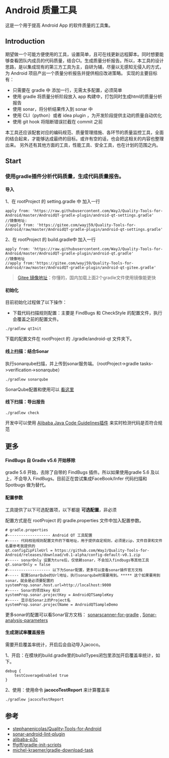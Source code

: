 # Android 质量工具

这是一个用于提高 Android App 的软件质量的工具集。

## Introduction

​		期望做一个可能方便使用的工具，设置简单，且可在线更新远程脚本。同时想要能够查看团队内成员的代码质量，结合CI。生成质量分析报告。
​		所以，本工具的设计思路，是以集成现有的第三方工具为主，自研为辅，尽量以无感知无侵入的方式，为 Android 项目产出一个质量分析报告并提供相应改进策略。
​		实现的主要目标有：

* 只需要在 gradle 中 添加一行，无需太多配置，必须简单
* 使用 gradle 将质量分析阶段放入 app 构建中，打包同时生成html的质量分析报告
* 使用 sonar，将分析结果传入到 sonar 中
* 使用 CLI（python）或者 idea plugin ，为开发阶段提供主动的质量自动优化
* 使用 git hook 将阻断错误拦截在 commit 之前

​		本工具还应该配套对应的编码规范、质量管理措施、各环节的质量监控工具，全面的结合起来，才能够达成最终的目标。
​		或许有空的话，也会把这相关的内容也整理出来。
​		另外还有其他方面的工具，性能工具、安全工具，也在计划的范围之内。


## Start

### 使用gradle插件分析代码质量，生成代码质量报告。

#### 导入

1、在 rootProject 的 setting.gradle 中 加入一行

~~~
apply from: 'https://raw.githubusercontent.com/WayJ/Quality-Tools-for-Android/master/AndroidQT-gradle-plugin/android-qt-settings.gradle'
//镜像地址:
//apply from: 'https://gitee.com/wayj59/Quality-Tools-for-Android/raw/master/AndroidQT-gradle-plugin/android-qt-settings.gradle'
~~~

2、在 rootProject 的 build.gradle中 加入一行 

~~~
apply from: 'https://raw.githubusercontent.com/WayJ/Quality-Tools-for-Android/master/AndroidQT-gradle-plugin/android-qt.gradle'
//镜像地址
//apply from:'https://gitee.com/wayj59/Quality-Tools-for-Android/raw/master/AndroidQT-gradle-plugin/android-qt-gitee.gradle'
~~~


>[Gitee 镜像地址](https://gitee.com/wayj59/Quality-Tools-for-Android)：你懂的，国内加载上面2个gradle文件使用镜像能更快


#### 初始化

目前初始化过程做了以下操作：

* 下载代码扫描规则配置：主要是 FindBugs 和 CheckStyle 的配置文件，执行会覆盖之前的配置文件。

~~~
./gradlew qtInit
~~~

下载的配置文件在 rootProject 的 ./gradle/android-qt 文件夹下。

#### 线上扫描：结合Sonar

执行sonarqube扫描，并上传到sonar服务端。（rootProject->gradle tasks->verification->sonarqube）

~~~
./gradlew sonarqube
~~~

SonarQube配置和使用可以 [看这里](docs/sonarqube.md)

#### 线下扫描：导出报告

~~~
./gradlew check
~~~

开发中可以使用 [Alibaba Java Code Guidelines插件](https://github.com/alibaba/p3c/blob/master/idea-plugin/README_cn.md) 来实时检测代码是否符合规范

## 更多

#### FindBugs 自 Gradle v5.6 开始移除

gradle 5.6 开始，去除了自带的 FindBugs 插件。所以如果使用gradle 5.6 及以上，不会导入 FindBugs。目前正在尝试集成FaceBook/Infer 代码扫描和Spotbugs 做为替代。

#### 配置参数

工具提供了以下可选配置项，以下都是 **可选配置**，非必须

配置方式是在 rootProject 的 gradle.properties 文件中加入配置参数。

```
# gradle.properties
#------------------- Android QT 工具配置
#----- 代码校验规则配置文件的下载地址，用于提供自定规则，必须是zip，文件目录和文件名要参考我提供的
qt.configZipFileUrl = https://github.com/WayJ/Quality-Tools-for-Android/releases/download/v0.1-alpha/config-default-v0.1.zip
#----- sonarOnly 设置为ture后，仅依赖sonar，不会加入findbugs等其他工具
qt.sonarOnly = false
#------------------- 以下为Sonar配置，更多可以查看sonar插件官方文档
#----- 配置SonarQube的Url地址，执行sonarqube时需要用到。***** 这个如果要用到sonar，就会是必须要配置的
systemProp.sonar.host.url=http://localhost:9000
#----- Sonar的项目key 标识
systemProp.sonar.projectKey = AndroidQTSampleKey
#----- 显示在Sonar上的Project名
systemProp.sonar.projectName = AndroidQTSampleDemo
```

更多sonar的配置可以看Sonar官方文档： [sonarscanner-for-gradle](https://docs.sonarqube.org/latest/analysis/scan/sonarscanner-for-gradle/) ,  [Sonar-analysis-parameters]( https://docs.sonarqube.org/latest/analysis/analysis-parameters/)

#### 生成测试率覆盖报告

需要开启覆盖率统计，开启后会自动导入jacoco。

1、开启：在模块的build.gradle里的buildTypes闭包里添加开启覆盖率统计，如下。

~~~
debug {    
    testCoverageEnabled true
}
~~~

2、使用：使用命令 **jacocoTestReport** 来计算覆盖率

~~~
./gradlew jacocoTestReport
~~~




## 参考


* [stephanenicolas/Quality-Tools-for-Android](https://github.com/stephanenicolas/Quality-Tools-for-Android)
* [sonar-android-lint-plugin](https://github.com/peter-budo/sonar-android-lint-plugin)
* [alibaba-p3c](https://github.com/alibaba/p3c/blob/master/idea-plugin/README_cn.md)
* [ffgiff/gradle-init-scripts](https://github.com/ffgiff/gradle-init-scripts)
* [michel-kraemer/gradle-download-task](https://github.com/michel-kraemer/gradle-download-task)



















